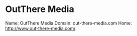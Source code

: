 
# OutThere Media

Name: OutThere Media
Domain: out-there-media.com
Home: http://www.out-there-media.com/
